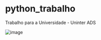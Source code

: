 # python_trabalho
Trabalho para a Universidade - Uninter ADS

![image](https://github.com/Caroline-Teixeira/python_trabalho/assets/131414771/500cd8f6-6621-49e3-9c2a-ce3a84a310d9)


